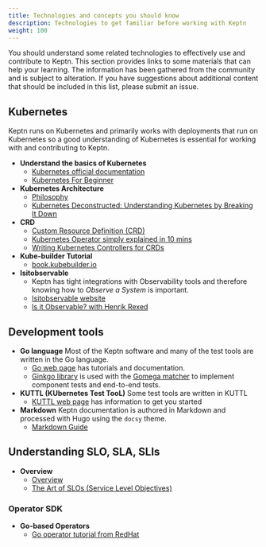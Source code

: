 ```yaml
---
title: Technologies and concepts you should know
description: Technologies to get familiar before working with Keptn
weight: 100
---
```


You should understand some related technologies
to effectively use and contribute to Keptn.
This section provides links to some materials that can help your learning.
The information has been gathered from the community and is subject to alteration.
If you have suggestions about additional content that should be included in this list,
please submit an issue.

## Kubernetes

Keptn runs on Kubernetes and primarily works with deployments that run on Kubernetes
so a good understanding of Kubernetes is essential
for working with and contributing to Keptn.

* **Understand the basics of Kubernetes**
  * [Kubernetes official documentation](https://kubernetes.io/docs/concepts/overview/)
  * [Kubernetes For Beginner](https://youtu.be/X48VuDVv0do)
* **Kubernetes Architecture**
  * [Philosophy](https://youtu.be/ZuIQurh_kDk)
  * [Kubernetes Deconstructed: Understanding Kubernetes by Breaking It Down](https://www.youtube.com/watch?v=90kZRyPcRZw)
* **CRD**
  * [Custom Resource Definition (CRD)](https://www.youtube.com/watch?v=xGafiZEX0YA)
  * [Kubernetes Operator simply explained in 10 mins](https://www.youtube.com/watch?v=ha3LjlD6g7g)
  * [Writing Kubernetes Controllers for CRDs](https://www.youtube.com/watch?v=7wdUa4Ulwxg)
* **Kube-builder Tutorial**
  * [book.kubebuilder.io](https://book.kubebuilder.io/introduction.html)
* **Isitobservable**
  * Keptn has tight integrations with Observability tools and therefore knowing how to _Observe a System_ is important.
  * [Isitobservable website](https://isitobservable.io/)
  * [Is it Observable?
    with Henrik Rexed](https://www.youtube.com/watch?v=aMwk2qo0v40)

## Development tools

* **Go language**
  Most of the Keptn software and many of the test tools
  are written in the Go language.
  * [Go web page](https://go.dev/)
  has tutorials and documentation.
  * [Ginkgo library](https://github.com/onsi/ginkgo/blob/master/README.md)
    is used with the
    [Gomega matcher](https://onsi.github.io/gomega/)
    to implement component tests and end-to-end tests.
* **KUTTL (KUbernetes Test TooL)**
  Some test tools are written in KUTTL
  * [KUTTL web page](https://kuttl.dev/)
  has information to get you started
* **Markdown**
  Keptn documentation is authored in Markdown
  and processed with Hugo using the `docsy` theme.
  * [Markdown Guide](https://www.markdownguide.org/)

## Understanding SLO, SLA, SLIs

* **Overview**
  * [Overview](https://www.youtube.com/watch?v=tEylFyxbDLE)
  * [The Art of SLOs (Service Level Objectives)](https://www.youtube.com/watch?v=E3ReKuJ8ewA)

### Operator SDK

* **Go-based Operators**
  * [Go operator tutorial from RedHat](https://docs.okd.io/latest/operators/operator_sdk/golang/osdk-golang-tutorial.html)
